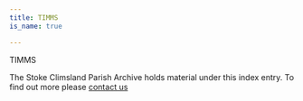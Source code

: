 ```yaml
---
title: TIMMS
is_name: true

---
```


TIMMS


The Stoke Climsland Parish Archive holds material under this index entry. To find out more please [contact us](/contact/)
